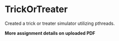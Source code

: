 # TrickOrTreater
 Created a trick or treater simulator utilizing pthreads. 
 
 **More assignment details on uploaded PDF**
